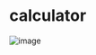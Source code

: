 # calculator
![image](https://github.com/SemenovAndrey/calculator/assets/94061117/8dee1e7e-1b1f-4372-b2c6-c97465820417)
